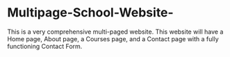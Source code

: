 # Multipage-School-Website-
This is a very comprehensive multi-paged website. This website will have a Home page, About page, a Courses page, and a Contact page with a fully functioning Contact Form.
